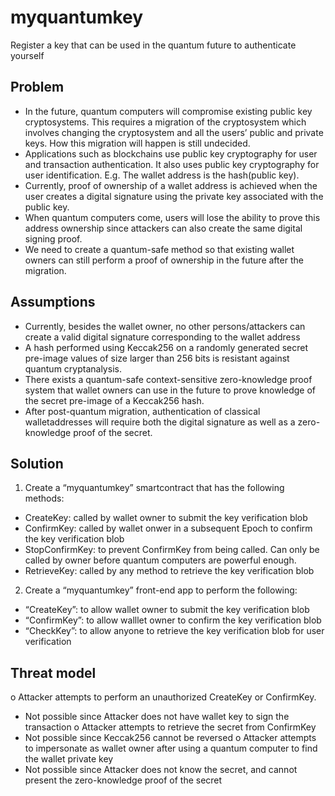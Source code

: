 # myquantumkey
Register a key that can be used in the quantum future to authenticate yourself

## Problem
-	In the future, quantum computers will compromise existing public key cryptosystems. This requires a migration of the cryptosystem which involves changing the cryptosystem and all the users’ public and private keys. How this migration will happen is still undecided.
-	Applications such as blockchains use public key cryptography for user and transaction authentication. It also uses public key cryptography for user identification. E.g. The wallet address is the hash(public key). 
-	Currently, proof of ownership of a wallet address is achieved when the user creates a digital signature using the private key associated with the public key.
-	When quantum computers come, users will lose the ability to prove this address ownership since attackers can also create the same digital signing proof. 
-	We need to create a quantum-safe method so that existing wallet owners can still perform a proof of ownership in the future after the migration.

## Assumptions
-	Currently, besides the wallet owner, no other persons/attackers can create a valid digital signature corresponding to the wallet address
-	A hash performed using Keccak256 on a randomly generated secret pre-image values of size larger than 256 bits is resistant against quantum cryptanalysis.
-	There exists a quantum-safe context-sensitive zero-knowledge proof system that wallet owners can use in the future to prove knowledge of the secret pre-image of a Keccak256 hash.
-	After post-quantum migration, authentication of classical walletaddresses will require both the digital signature as well as a zero-knowledge proof of the secret.

## Solution
1)	Create a “myquantumkey” smartcontract that has the following methods:
 - CreateKey: called by wallet owner to submit the key verification blob
 - ConfirmKey: called by wallet onwer in a subsequent Epoch to confirm the key verification blob 
 - StopConfirmKey: to prevent ConfirmKey from being called. Can only be called by owner before quantum computers are powerful enough.
 - RetrieveKey: called by any method to retrieve the key verification blob

2)	Create a “myquantumkey” front-end app to perform the following:
 - “CreateKey”: to allow wallet owner to submit the key verification blob
 - “ConfirmKey”: to allow walllet owner to confirm the key verification blob
 - “CheckKey”: to allow anyone to retrieve the key verification blob for user verification

##	Threat model
o	Attacker attempts to perform an unauthorized CreateKey or ConfirmKey.
 -	Not possible since Attacker does not have wallet key to sign the transaction
o	Attacker attempts to retrieve the secret from ConfirmKey
 -	Not possible since Keccak256 cannot be reversed
o	Attacker attempts to impersonate as wallet owner after using a quantum computer to find the wallet private key
 -	Not possible since Attacker does not know the secret, and cannot present the zero-knowledge proof of the secret
